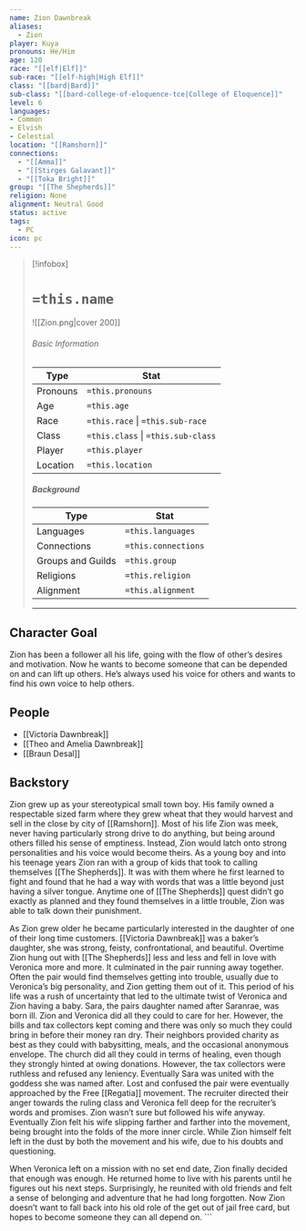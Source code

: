 ```yaml
---
name: Zion Dawnbreak
aliases:
  - Zion
player: Kuya
pronouns: He/Him
age: 120
race: "[[elf|Elf]]"
sub-race: "[[elf-high|High Elf]]"
class: "[[bard|Bard]]"
sub-class: "[[bard-college-of-eloquence-tce|College of Eloquence]]"
level: 6
languages: 
- Common
- Elvish
- Celestial
location: "[[Ramshorn]]"
connections:
  - "[[Amma]]"
  - "[[Stirges Galavant]]"
  - "[[Toka Bright]]"
group: "[[The Shepherds]]"
religion: None
alignment: Neutral Good
status: active
tags:
  - PC
icon: pc
---
```

> [!infobox]
> # `=this.name` 
> ![[Zion.png|cover 200]]
> ###### Basic Information
> | Type | Stat |
> | ---- | ---- |
> | Pronouns | `=this.pronouns` |
> | Age | `=this.age` |
> |  Race | `=this.race` \| `=this.sub-race`|
> |  Class    | `=this.class` \| `=this.sub-class`   |
> | Player | `=this.player` |
> | Location | `=this.location` |
>
> ##### Background
> | Type | Stat |
> | ---- | ---- |
> |  Languages | `=this.languages` |
> | Connections| `=this.connections` |
> | Groups and Guilds | `=this.group` |
> | Religions | `=this.religion` |
> | Alignment| `=this.alignment` |
> ---

## Character Goal

Zion has been a follower all his life, going with the flow of other’s desires and motivation. Now he wants to become someone that can be depended on and can lift up others. He’s always used his voice for others and wants to find his own voice to help others.

## People

- [[Victoria Dawnbreak]]
- [[Theo and Amelia Dawnbreak]]
- [[Braun Desal]]

## Backstory 

Zion grew up as your stereotypical small town boy. His family owned a respectable sized farm where they grew wheat that they would harvest and sell in the close by city of [[Ramshorn]]. Most of his life Zion was meek, never having particularly strong drive to do anything, but being around others filled his sense of emptiness. Instead, Zion would latch onto strong personalities and his voice would become theirs. As a young boy and into his teenage years Zion ran with a group of kids that took to calling themselves [[The Shepherds]]. It was with them where he first learned to fight and found that he had a way with words that was a little beyond just having a silver tongue. Anytime one of [[The Shepherds]] quest didn’t go exactly as planned and they found themselves in a little trouble, Zion was able to talk down their punishment.    

As Zion grew older he became particularly interested in the daughter of one of their long time customers. [[Victoria Dawnbreak]] was a baker’s daughter, she was strong, feisty, confrontational, and beautiful. Overtime Zion hung out with [[The Shepherds]] less and less and fell in love with Veronica more and more. It culminated in the pair running away together. Often the pair would find themselves getting into trouble, usually due to Veronica’s big personality, and Zion getting them out of it. This period of his life was a rush of uncertainty that led to the ultimate twist of Veronica and Zion having a baby. Sara, the pairs daughter named after Saranrae, was born ill. Zion and Veronica did all they could to care for her. However, the bills and tax collectors kept coming and there was only so much they could bring in before their money ran dry. Their neighbors provided charity as best as they could with babysitting, meals, and the occasional anonymous envelope. The church did all they could in terms of healing, even though they strongly hinted at owing donations. However, the tax collectors were ruthless and refused any leniency. Eventually Sara was united with the goddess she was named after. Lost and confused the pair were eventually approached by the Free [[Regatia]] movement. The recruiter directed their anger towards the ruling class and Veronica fell deep for the recruiter’s words and promises. Zion wasn’t sure but followed his wife anyway. Eventually Zion felt his wife slipping farther and farther into the movement, being brought into the folds of the more inner circle. While Zion himself felt left in the dust by both the movement and his wife, due to his doubts and questioning.

When Veronica left on a mission with no set end date, Zion finally decided that enough was enough. He returned home to live with his parents until he figures out his next steps. Surprisingly, he reunited with old friends and felt a sense of belonging and adventure that he had long forgotten. Now Zion doesn’t want to fall back into his old role of the get out of jail free card, but hopes to become someone they can all depend on. ```